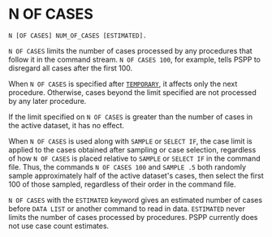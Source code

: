 # N OF CASES

```
N [OF CASES] NUM_OF_CASES [ESTIMATED].
```

`N OF CASES` limits the number of cases processed by any procedures
that follow it in the command stream.  `N OF CASES 100`, for example,
tells PSPP to disregard all cases after the first 100.

When `N OF CASES` is specified after [`TEMPORARY`](temporary.md), it
affects only the next procedure.  Otherwise, cases beyond the limit
specified are not processed by any later procedure.

If the limit specified on `N OF CASES` is greater than the number of
cases in the active dataset, it has no effect.

When `N OF CASES` is used along with `SAMPLE` or `SELECT IF`, the
case limit is applied to the cases obtained after sampling or case
selection, regardless of how `N OF CASES` is placed relative to `SAMPLE`
or `SELECT IF` in the command file.  Thus, the commands `N OF CASES 100`
and `SAMPLE .5` both randomly sample approximately half of the active
dataset's cases, then select the first 100 of those sampled, regardless
of their order in the command file.

`N OF CASES` with the `ESTIMATED` keyword gives an estimated number of
cases before `DATA LIST` or another command to read in data.
`ESTIMATED` never limits the number of cases processed by procedures.
PSPP currently does not use case count estimates.

